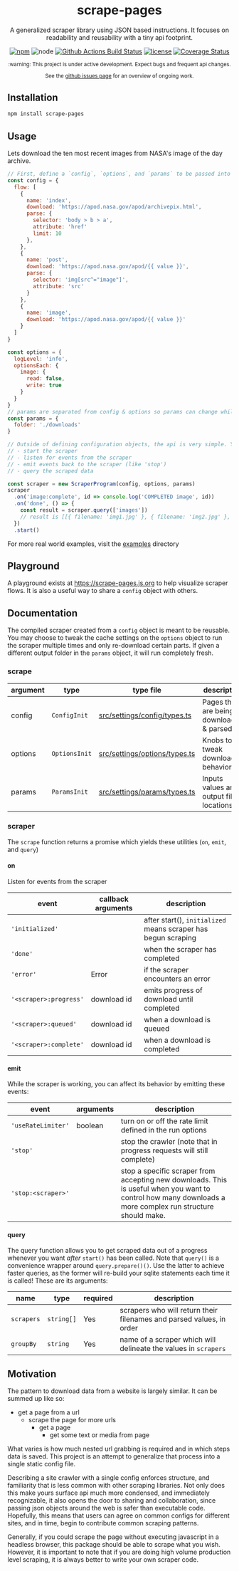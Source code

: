 <div align="center">

# scrape-pages

A generalized scraper library using JSON based instructions.
It focuses on readability and reusability with a tiny api footprint.

[![npm](https://img.shields.io/npm/v/scrape-pages.svg)](https://www.npmjs.com/package/scrape-pages)
![node](https://img.shields.io/node/v/scrape-pages.svg?style=flat)
[![Github Actions Build Status](https://img.shields.io/endpoint.svg?url=https%3A%2F%2Factions-badge.atrox.dev%2Fandykais%2Fscrape-pages%2Fbadge&label=build)](https://actions-badge.atrox.dev/andykais/scrape-pages/goto)
[![license](https://img.shields.io/github/license/mashape/apistatus.svg)](https://github.com/andykais/scrape-pages/blob/master/LICENSE)
[![Coverage Status](https://coveralls.io/repos/github/andykais/scrape-pages/badge.svg?branch=master)](https://coveralls.io/github/andykais/scrape-pages?branch=master)

<sub>
:warning: This project is under active development. Expect bugs and frequent api changes.

See the  <a href="https://github.com/andykais/scrape-pages/projects">github issues page</a> for an overview of ongoing work.
</sub>
</div>

## Installation

```bash
npm install scrape-pages
```

## Usage

Lets download the ten most recent images from NASA's image of the day archive.

```javascript
// First, define a `config`, `options`, and `params` to be passed into the scraper.
const config = {
  flow: [
    {
      name: 'index',
      download: 'https://apod.nasa.gov/apod/archivepix.html',
      parse: {
        selector: 'body > b > a',
        attribute: 'href'
        limit: 10
      },
    },
    {
      name: 'post',
      download: 'https://apod.nasa.gov/apod/{{ value }}',
      parse: {
        selector: 'img[src^="image"]',
        attribute: 'src'
      }
    },
    {
      name: 'image',
      download: 'https://apod.nasa.gov/apod/{{ value }}'
    }
  ]
}

const options = {
  logLevel: 'info',
  optionsEach: {
    image: {
      read: false,
      write: true
    }
  }
}
// params are separated from config & options so params can change while reusing configs & options.
const params = {
  folder: './downloads'
}

// Outside of defining configuration objects, the api is very simple. You have the ability to:
// - start the scraper
// - listen for events from the scraper
// - emit events back to the scraper (like 'stop')
// - query the scraped data

const scraper = new ScraperProgram(config, options, params)
scraper
  .on('image:complete', id => console.log('COMPLETED image', id))
  .on('done', () => {
    const result = scraper.query(['images'])
    // result is [[{ filename: 'img1.jpg' }, { filename: 'img2.jpg' }, ...]]
  })
  .start()
```

For more real world examples, visit the [examples](examples) directory

## Playground
A playground exists at https://scrape-pages.js.org to help visualize scraper flows. It is also a useful way to
share a `config` object with others.

## Documentation

The compiled scraper created from a `config` object is meant to be reusable. You may choose to tweak the cache
settings on the `options` object to run the scraper multiple times and only re-download certain parts. If
given a different output folder in the `params` object, it will run completely fresh.

### scrape

| argument | type          | type file                                                      | description                                  |
| -------- | ------------- | -------------------------------------------------------------- | -----------------------------                |
| config   | `ConfigInit`  | [src/settings/config/types.ts](src/settings/config/types.ts)   | Pages that are being downloaded & parsed |
| options  | `OptionsInit` | [src/settings/options/types.ts](src/settings/options/types.ts) | Knobs to tweak download behavior
| params   | `ParamsInit`  | [src/settings/params/types.ts](src/settings/params/types.ts)   | Inputs values and output file locations

### scraper

The `scrape` function returns a promise which yields these utilities (`on`, `emit`, and `query`)

#### on

Listen for events from the scraper

| event                  | callback arguments | description                                                    |
| ---------------------- | ------------------ | ------------------------------------------                     |
| `'initialized'`        |                    | after start(), `initialized` means scraper has begun  scraping |
| `'done'`               |                    | when the scraper has completed                                 |
| `'error'`              | Error              | if the scraper encounters an error                             |
| `'<scraper>:progress'` | download id        | emits progress of download until completed                     |
| `'<scraper>:queued'`   | download id        | when a download is queued                                      |
| `'<scraper>:complete'` | download id        | when a download is completed                                   |

#### emit

While the scraper is working, you can affect its behavior by emitting these events:

| event              | arguments | description                                                                                                                                                |
| ------------------ | --------- | ---------------------------------------------------------------------                                                                                      |
| `'useRateLimiter'` | boolean   | turn on or off the rate limit defined in the run options                                                                                                   |
| `'stop'`           |           | stop the crawler (note that in progress requests will still complete)                                                                                      |
| `'stop:<scraper>'` |           | stop a specific scraper from accepting new downloads. This is useful when you want to control how many downloads a more complex run structure should make. |

#### query

The query function allows you to get scraped data out of a progress whenever you want _after_ `start()` has been called. Note that `query()` is a convenience wrapper around `query.prepare()()`. Use the latter to achieve faster queries, as the former will re-build your sqlite statements each time it is called! These are its arguments:

| name       | type       | required | description                                                          |
| ---------- | ---------- | -------- | -------------------------------------------------------------------- |
| `scrapers` | `string[]` | Yes      | scrapers who will return their filenames and parsed values, in order |
| `groupBy`  | `string`   | Yes      | name of a scraper which will delineate the values in `scrapers`      |

## Motivation

The pattern to download data from a website is largely similar. It can be summed up like so:

- get a page from a url
  - scrape the page for more urls
    - get a page
      - get some text or media from page

What varies is how much nested url grabbing is required and in which steps data is saved.
This project is an attempt to generalize that process into a single static config file.

Describing a site crawler with a single config enforces structure, and familiarity that is less common with
other scraping libraries. Not only does this make yours surface api much more condensed, and immediately
recognizable, it also opens the door to sharing and collaboration, since passing json objects around the web
is safer than executable code.
Hopefully, this means that users can agree on common configs for different sites, and in time, begin to contribute common scraping patterns.

Generally, if you could scrape the page without executing javascript in a headless browser,
this package should be able to scrape what you wish. However, it is important to note that if you are doing high volume production level scraping, it is always better to write
your own scraper code.

